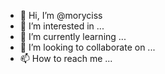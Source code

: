 - 👋 Hi, I’m @moryciss
- 👀 I’m interested in ...
- 🌱 I’m currently learning ...
- 💞️ I’m looking to collaborate on ...
- 📫 How to reach me ...

<!---
moryciss/moryciss is a ✨ special ✨ repository because its `README.md` (this file) appears on your GitHub profile.
You can click the Preview link to take a look at your changes.
--->
